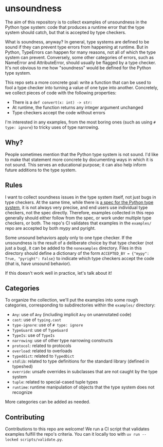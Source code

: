 # unsoundness

The aim of this repository is to collect examples of unsoundness in the
Python type system: code that produces a runtime error that the type system
should catch, but that is accepted by type checkers.

What is soundness, anyway? In general, type systems are defined to be sound
if they can prevent type errors from happening at runtime. But in Python,
TypeErrors can happen for many reasons, not all of which the type system can
prevent. Conversely, some other categories of errors, such as NameError and
AttributeError, should usually be flagged by a type checker. It's not obvious to
me how "soundness" would be defined for the Python type system.

This repo sets a more concrete goal: write a function that can be used to fool
a type checker into turning a value of one type into another. Concretely, we
collect pieces of code with the following properties:

* There is a `def convert(x: int) -> str:`
* At runtime, the function returns any integer argument unchanged
* Type checkers accept the code without errors

I'm interested in any examples, from the most boring ones (such as using
`# type: ignore`) to tricky uses of type narrowing.

## Why?

People sometimes mention that the Python type system is not sound. I'd like
to make that statement more concrete by documenting ways in which it is not
sound. This serves an educational purpose; it can also help inform future
additions to the type system.

## Rules

I want to collect soundness issues in the type system itself, not just bugs
in type checkers. At the same time, while there is
[a spec for the Python type system](https://typing.python.org/en/latest/),
it is not always very precise, and end users use individual type checkers, not the spec
directly. Therefore, examples collected in this repo generally should either
follow from the spec, or work under multiple type checkers, or both.
The repo's CI validates that examples in the `examples/` repo are accepted
by both mypy and pyright.

Some unsound behaviors apply only to one type checker. If the unsoundness is the result of a
deliberate choice by that type checker (not just a bug), it can be added to the `nonexamples`
directory. Files in this directory should define a dictionary of the form
`ACCEPTED_BY = {"mypy": True, "pyright": False}` to indicate which type checkers accept the code
(that is, have unsound behavior).

If this doesn't work well in practice, let's talk about it!

## Categories

To organize the collection, we'll put the examples into some rough categories,
corresponding to subdirectories within the `examples/` directory:

* `Any`: use of `Any` (including implicit `Any` on unannotated code)
* `cast`: use of `typing.cast`
* `type-ignore`: use of `# type: ignore`
* `TypeGuard`: use of `TypeGuard`
* `TypeIs`: use of `TypeIs`
* `narrowing`: use of other type narrowing constructs
* `protocol`: related to protocols
* `overload`: related to overloads
* `typeddict`: related to `TypedDict`
* `stdlib`: related to type definitions for the standard library (defined in typeshed)
* `override`: unsafe overrides in subclasses that are not caught by the type system
* `tuple`: related to special-cased tuple types
* `runtime`: runtime manipulation of objects that the type system does not recognize

More categories can be added as needed.



## Contributing

Contributions to this repo are welcome! We run a CI script that validates examples
fulfill the repo's criteria. You can it locally too with `uv run --locked scripts/validate.py`.
